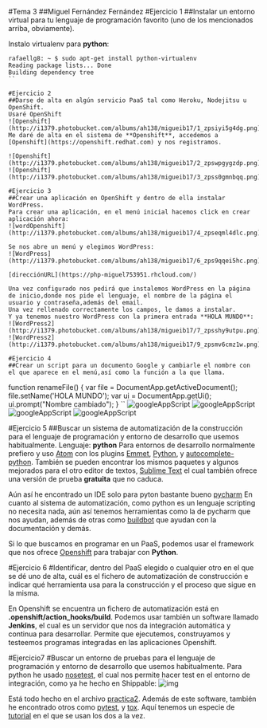 #Tema 3
##Miguel Fernández Fernández
#Ejercicio 1
##Instalar un entorno virtual para tu lenguaje de programación favorito (uno de los mencionados arriba, obviamente).

Instalo virtualenv para **python**:

```
rafaellg8: ~ $ sudo apt-get install python-virtualenv
Reading package lists... Done
Building dependency tree
``

#Ejercicio 2
##Darse de alta en algún servicio PaaS tal como Heroku, Nodejitsu u OpenShift.
Usaré OpenShift
![Openshift](http://i1379.photobucket.com/albums/ah138/migueib17/1_zpsiyi5g4dg.png)
Me daré de alta en el sistema de **Openshift**, accedemos a [Openshift](https://openshift.redhat.com) y nos registramos.

![Openshift](http://i1379.photobucket.com/albums/ah138/migueib17/2_zpswpgygzdp.png)
![Openshift](http://i1379.photobucket.com/albums/ah138/migueib17/3_zpss0gmnbqq.png)

#Ejercicio 3
##Crear una aplicación en OpenShift y dentro de ella instalar WordPress.
Para crear una aplicación, en el menú inicial hacemos click en crear aplicación ahora:
![wordOpenshift](http://i1379.photobucket.com/albums/ah138/migueib17/4_zpseqml4dlc.png)

Se nos abre un menú y elegimos WordPress:
![WordPress](http://i1379.photobucket.com/albums/ah138/migueib17/6_zps9qqei5hc.png)

[direcciónURL](https://php-miguel753951.rhcloud.com/)

Una vez configurado nos pedirá que instalemos WordPress en la página de inicio,donde nos pide el lenguaje, el nombre de la página el usuario y contraseña,además del email.
Una vez rellenado correctamente los campos, le damos a instalar.
Y ya tenemos nuestro WordPress con la primera entrada **HOLA MUNDO**:
![WordPress2](http://i1379.photobucket.com/albums/ah138/migueib17/7_zpsshy9utpu.png)
![WordPress2](http://i1379.photobucket.com/albums/ah138/migueib17/9_zpsmv6cmz1w.png)

#Ejercicio 4
##Crear un script para un documento Google y cambiarle el nombre con el que aparece en el menú,así como la función a la que llama.
```
function renameFile() {
  var file = DocumentApp.getActiveDocument();  
  file.setName('HOLA MUNDO');
  var ui = DocumentApp.getUi();
  ui.prompt("Nombre cambiado");
}
``
![googleAppScript](http://i1379.photobucket.com/albums/ah138/migueib17/10_zpsblsetzwg.png)
![googleAppScript](http://i1379.photobucket.com/albums/ah138/migueib17/11_zpscqkkkfqp.png)
![googleAppScript](http://i1379.photobucket.com/albums/ah138/migueib17/12_zpsbnngub4c.png)
![googleAppScript](http://i1379.photobucket.com/albums/ah138/migueib17/13_zps9noxedsq.png)

#Ejercicio 5
##Buscar un sistema de automatización de la construcción para el lenguaje de programación y entorno de desarrollo que usemos habitualmente.
Lenguaje: **python**
Para entornos de desarrollo normalmente prefiero y uso [Atom](https://atom.io/) con los plugins [Emmet](https://atom.io/packages/emmet-simplified), [Python](https://atom.io/packages/python), y [autocomplete-python](https://atom.io/packages/autocomplete-python). También se pueden encontrar los mismos paquetes y algunos mejorados para el otro editor de textos, [Sublime Text](http://www.sublimetext.com/) el cual también ofrece una versión de prueba **gratuita** que no caduca.

Aún así he encontrado un IDE solo para pyton bastante bueno [pycharm](http://www.jetbrains.com/pycharm/)
En cuanto al sistema de automatización, como python es un lenguaje scripting no necesita nada, aún así tenemos herramientas como la de pycharm que nos ayudan, además de otras como [buildbot](http://buildbot.net/) que ayudan con la documentación y demás.

Si lo que buscamos en programar en un PaaS, podemos usar el framework que nos ofrece [Openshift](https://openshift.redhat.com/) para trabajar con **Python**.

#Ejercicio 6
#Identificar, dentro del PaaS elegido o cualquier otro en el que se dé uno de alta, cuál es el fichero de automatización de construcción e indicar qué herramienta usa para la construcción y el proceso que sigue en la misma.

En Openshift se encuentra un fichero de automatización está en **.openshift/action_hooks/build**.
Podemos usar también un software llamado **Jenkins**, el cual es un servidor que nos da integración automática y continua para desarrollar. Permite que ejecutemos, construyamos y testeemos programas integradas en las aplicaciones Openshift.

#Ejercicio7
#Buscar un entorno de pruebas para el lenguaje de programación y entorno de desarrollo que usemos habitualmente.
Para python he usado [nosetest](https://nose.readthedocs.org/en/latest/), el cual nos permite hacer test en el entorno de integración, como ya he hecho en Shippable:
![img](http://i1379.photobucket.com/albums/ah138/migueib17/40_zpsdfjzyvwg.png)

Está todo hecho en el archivo [practica2](https://github.com/migueib17/IV-PLUCO-MFF/blob/master/practica2.md).
Además de este software, también he encontrado otros como [pytest](http://pytest.org/latest/), y [tox](https://tox.readthedocs.org/en/latest/).
Aquí tenemos un especie de [tutorial](http://testrun.org/tox/latest/example/pytest.html) en el que se usan los dos a la vez.
